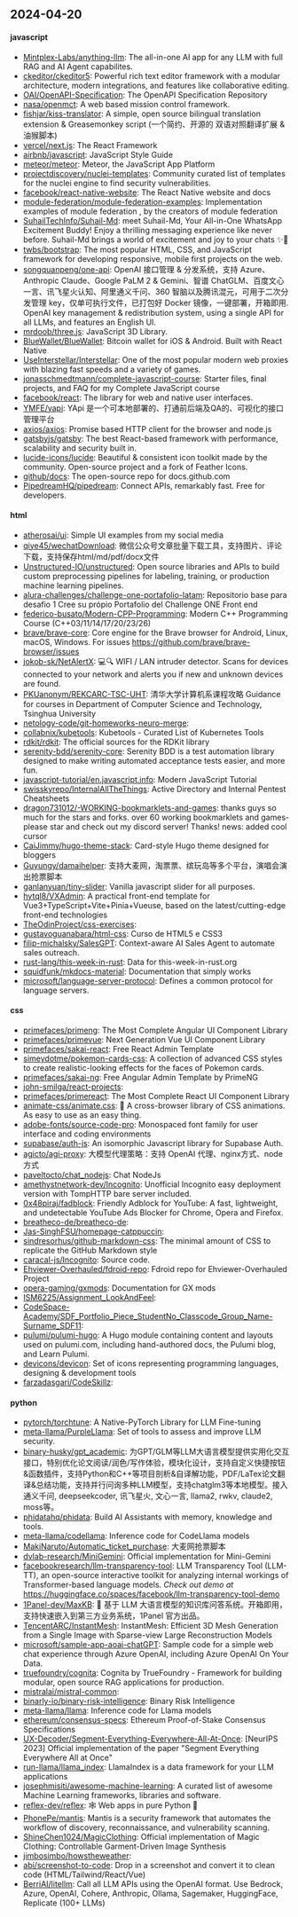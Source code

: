 ## 2024-04-20

#### javascript
* [Mintplex-Labs/anything-llm](https://github.com/Mintplex-Labs/anything-llm): The all-in-one AI app for any LLM with full RAG and AI Agent capabilites.
* [ckeditor/ckeditor5](https://github.com/ckeditor/ckeditor5): Powerful rich text editor framework with a modular architecture, modern integrations, and features like collaborative editing.
* [OAI/OpenAPI-Specification](https://github.com/OAI/OpenAPI-Specification): The OpenAPI Specification Repository
* [nasa/openmct](https://github.com/nasa/openmct): A web based mission control framework.
* [fishjar/kiss-translator](https://github.com/fishjar/kiss-translator): A simple, open source bilingual translation extension & Greasemonkey script (一个简约、开源的 双语对照翻译扩展 & 油猴脚本)
* [vercel/next.js](https://github.com/vercel/next.js): The React Framework
* [airbnb/javascript](https://github.com/airbnb/javascript): JavaScript Style Guide
* [meteor/meteor](https://github.com/meteor/meteor): Meteor, the JavaScript App Platform
* [projectdiscovery/nuclei-templates](https://github.com/projectdiscovery/nuclei-templates): Community curated list of templates for the nuclei engine to find security vulnerabilities.
* [facebook/react-native-website](https://github.com/facebook/react-native-website): The React Native website and docs
* [module-federation/module-federation-examples](https://github.com/module-federation/module-federation-examples): Implementation examples of module federation , by the creators of module federation
* [SuhailTechInfo/Suhail-Md](https://github.com/SuhailTechInfo/Suhail-Md): meet Suhail-Md, Your All-in-One WhatsApp Excitement Buddy! Enjoy a thrilling messaging experience like never before. Suhail-Md brings a world of excitement and joy to your chats ✨🤖
* [twbs/bootstrap](https://github.com/twbs/bootstrap): The most popular HTML, CSS, and JavaScript framework for developing responsive, mobile first projects on the web.
* [songquanpeng/one-api](https://github.com/songquanpeng/one-api): OpenAI 接口管理 & 分发系统，支持 Azure、Anthropic Claude、Google PaLM 2 & Gemini、智谱 ChatGLM、百度文心一言、讯飞星火认知、阿里通义千问、360 智脑以及腾讯混元，可用于二次分发管理 key，仅单可执行文件，已打包好 Docker 镜像，一键部署，开箱即用. OpenAI key management & redistribution system, using a single API for all LLMs, and features an English UI.
* [mrdoob/three.js](https://github.com/mrdoob/three.js): JavaScript 3D Library.
* [BlueWallet/BlueWallet](https://github.com/BlueWallet/BlueWallet): Bitcoin wallet for iOS & Android. Built with React Native
* [UseInterstellar/Interstellar](https://github.com/UseInterstellar/Interstellar): One of the most popular modern web proxies with blazing fast speeds and a variety of games.
* [jonasschmedtmann/complete-javascript-course](https://github.com/jonasschmedtmann/complete-javascript-course): Starter files, final projects, and FAQ for my Complete JavaScript course
* [facebook/react](https://github.com/facebook/react): The library for web and native user interfaces.
* [YMFE/yapi](https://github.com/YMFE/yapi): YApi 是一个可本地部署的、打通前后端及QA的、可视化的接口管理平台
* [axios/axios](https://github.com/axios/axios): Promise based HTTP client for the browser and node.js
* [gatsbyjs/gatsby](https://github.com/gatsbyjs/gatsby): The best React-based framework with performance, scalability and security built in.
* [lucide-icons/lucide](https://github.com/lucide-icons/lucide): Beautiful & consistent icon toolkit made by the community. Open-source project and a fork of Feather Icons.
* [github/docs](https://github.com/github/docs): The open-source repo for docs.github.com
* [PipedreamHQ/pipedream](https://github.com/PipedreamHQ/pipedream): Connect APIs, remarkably fast. Free for developers.

#### html
* [atherosai/ui](https://github.com/atherosai/ui): Simple UI examples from my social media
* [qiye45/wechatDownload](https://github.com/qiye45/wechatDownload): 微信公众号文章批量下载工具，支持图片、评论下载，支持保存html/md/pdf/docx文件
* [Unstructured-IO/unstructured](https://github.com/Unstructured-IO/unstructured): Open source libraries and APIs to build custom preprocessing pipelines for labeling, training, or production machine learning pipelines.
* [alura-challenges/challenge-one-portafolio-latam](https://github.com/alura-challenges/challenge-one-portafolio-latam): Repositorio base para desafio 1 Cree su própio Portafolio del Challenge ONE Front end
* [federico-busato/Modern-CPP-Programming](https://github.com/federico-busato/Modern-CPP-Programming): Modern C++ Programming Course (C++03/11/14/17/20/23/26)
* [brave/brave-core](https://github.com/brave/brave-core): Core engine for the Brave browser for Android, Linux, macOS, Windows. For issues https://github.com/brave/brave-browser/issues
* [jokob-sk/NetAlertX](https://github.com/jokob-sk/NetAlertX): 💻🔍 WIFI / LAN intruder detector. Scans for devices connected to your network and alerts you if new and unknown devices are found.
* [PKUanonym/REKCARC-TSC-UHT](https://github.com/PKUanonym/REKCARC-TSC-UHT): 清华大学计算机系课程攻略 Guidance for courses in Department of Computer Science and Technology, Tsinghua University
* [netology-code/git-homeworks-neuro-merge](https://github.com/netology-code/git-homeworks-neuro-merge): 
* [collabnix/kubetools](https://github.com/collabnix/kubetools): Kubetools - Curated List of Kubernetes Tools
* [rdkit/rdkit](https://github.com/rdkit/rdkit): The official sources for the RDKit library
* [serenity-bdd/serenity-core](https://github.com/serenity-bdd/serenity-core): Serenity BDD is a test automation library designed to make writing automated acceptance tests easier, and more fun.
* [javascript-tutorial/en.javascript.info](https://github.com/javascript-tutorial/en.javascript.info): Modern JavaScript Tutorial
* [swisskyrepo/InternalAllTheThings](https://github.com/swisskyrepo/InternalAllTheThings): Active Directory and Internal Pentest Cheatsheets
* [dragon731012/-WORKING-bookmarklets-and-games](https://github.com/dragon731012/-WORKING-bookmarklets-and-games): thanks guys so much for the stars and forks. over 60 working bookmarklets and games-please star and check out my discord server! Thanks! news: added cool cursor
* [CaiJimmy/hugo-theme-stack](https://github.com/CaiJimmy/hugo-theme-stack): Card-style Hugo theme designed for bloggers
* [Guyungy/damaihelper](https://github.com/Guyungy/damaihelper): 支持大麦网，淘票票、缤玩岛等多个平台，演唱会演出抢票脚本
* [ganlanyuan/tiny-slider](https://github.com/ganlanyuan/tiny-slider): Vanilla javascript slider for all purposes.
* [hytql8/VXAdmin](https://github.com/hytql8/VXAdmin): A practical front-end template for Vue3+TypeScript+Vite+Pinia+Vueuse, based on the latest/cutting-edge front-end technologies
* [TheOdinProject/css-exercises](https://github.com/TheOdinProject/css-exercises): 
* [gustavoguanabara/html-css](https://github.com/gustavoguanabara/html-css): Curso de HTML5 e CSS3
* [filip-michalsky/SalesGPT](https://github.com/filip-michalsky/SalesGPT): Context-aware AI Sales Agent to automate sales outreach.
* [rust-lang/this-week-in-rust](https://github.com/rust-lang/this-week-in-rust): Data for this-week-in-rust.org
* [squidfunk/mkdocs-material](https://github.com/squidfunk/mkdocs-material): Documentation that simply works
* [microsoft/language-server-protocol](https://github.com/microsoft/language-server-protocol): Defines a common protocol for language servers.

#### css
* [primefaces/primeng](https://github.com/primefaces/primeng): The Most Complete Angular UI Component Library
* [primefaces/primevue](https://github.com/primefaces/primevue): Next Generation Vue UI Component Library
* [primefaces/sakai-react](https://github.com/primefaces/sakai-react): Free React Admin Template
* [simeydotme/pokemon-cards-css](https://github.com/simeydotme/pokemon-cards-css): A collection of advanced CSS styles to create realistic-looking effects for the faces of Pokemon cards.
* [primefaces/sakai-ng](https://github.com/primefaces/sakai-ng): Free Angular Admin Template by PrimeNG
* [john-smilga/react-projects](https://github.com/john-smilga/react-projects): 
* [primefaces/primereact](https://github.com/primefaces/primereact): The Most Complete React UI Component Library
* [animate-css/animate.css](https://github.com/animate-css/animate.css): 🍿 A cross-browser library of CSS animations. As easy to use as an easy thing.
* [adobe-fonts/source-code-pro](https://github.com/adobe-fonts/source-code-pro): Monospaced font family for user interface and coding environments
* [supabase/auth-js](https://github.com/supabase/auth-js): An isomorphic Javascript library for Supabase Auth.
* [agicto/agi-proxy](https://github.com/agicto/agi-proxy): 大模型代理策略：支持 OpenAI 代理、nginx方式、node方式
* [paveltocto/chat_nodejs](https://github.com/paveltocto/chat_nodejs): Chat NodeJs
* [amethystnetwork-dev/Incognito](https://github.com/amethystnetwork-dev/Incognito): Unofficial Incognito easy deployment version with TompHTTP bare server included.
* [0x48piraj/fadblock](https://github.com/0x48piraj/fadblock): Friendly Adblock for YouTube: A fast, lightweight, and undetectable YouTube Ads Blocker for Chrome, Opera and Firefox.
* [breatheco-de/breatheco-de](https://github.com/breatheco-de/breatheco-de): 
* [Jas-SinghFSU/homepage-catppuccin](https://github.com/Jas-SinghFSU/homepage-catppuccin): 
* [sindresorhus/github-markdown-css](https://github.com/sindresorhus/github-markdown-css): The minimal amount of CSS to replicate the GitHub Markdown style
* [caracal-js/Incognito](https://github.com/caracal-js/Incognito): Source code.
* [Ehviewer-Overhauled/fdroid-repo](https://github.com/Ehviewer-Overhauled/fdroid-repo): Fdroid repo for Ehviewer-Overhauled Project
* [opera-gaming/gxmods](https://github.com/opera-gaming/gxmods): Documentation for GX mods
* [ISM6225/Assignment_LookAndFeel](https://github.com/ISM6225/Assignment_LookAndFeel): 
* [CodeSpace-Academy/SDF_Portfolio_Piece_StudentNo_Classcode_Group_Name-Surname_SDF11](https://github.com/CodeSpace-Academy/SDF_Portfolio_Piece_StudentNo_Classcode_Group_Name-Surname_SDF11): 
* [pulumi/pulumi-hugo](https://github.com/pulumi/pulumi-hugo): A Hugo module containing content and layouts used on pulumi.com, including hand-authored docs, the Pulumi blog, and Learn Pulumi.
* [devicons/devicon](https://github.com/devicons/devicon): Set of icons representing programming languages, designing & development tools
* [farzadasgari/CodeSkillz](https://github.com/farzadasgari/CodeSkillz): 

#### python
* [pytorch/torchtune](https://github.com/pytorch/torchtune): A Native-PyTorch Library for LLM Fine-tuning
* [meta-llama/PurpleLlama](https://github.com/meta-llama/PurpleLlama): Set of tools to assess and improve LLM security.
* [binary-husky/gpt_academic](https://github.com/binary-husky/gpt_academic): 为GPT/GLM等LLM大语言模型提供实用化交互接口，特别优化论文阅读/润色/写作体验，模块化设计，支持自定义快捷按钮&函数插件，支持Python和C++等项目剖析&自译解功能，PDF/LaTex论文翻译&总结功能，支持并行问询多种LLM模型，支持chatglm3等本地模型。接入通义千问, deepseekcoder, 讯飞星火, 文心一言, llama2, rwkv, claude2, moss等。
* [phidatahq/phidata](https://github.com/phidatahq/phidata): Build AI Assistants with memory, knowledge and tools.
* [meta-llama/codellama](https://github.com/meta-llama/codellama): Inference code for CodeLlama models
* [MakiNaruto/Automatic_ticket_purchase](https://github.com/MakiNaruto/Automatic_ticket_purchase): 大麦网抢票脚本
* [dvlab-research/MiniGemini](https://github.com/dvlab-research/MiniGemini): Official implementation for Mini-Gemini
* [facebookresearch/llm-transparency-tool](https://github.com/facebookresearch/llm-transparency-tool): LLM Transparency Tool (LLM-TT), an open-source interactive toolkit for analyzing internal workings of Transformer-based language models. *Check out demo at* https://huggingface.co/spaces/facebook/llm-transparency-tool-demo
* [1Panel-dev/MaxKB](https://github.com/1Panel-dev/MaxKB): 💬 基于 LLM 大语言模型的知识库问答系统。开箱即用，支持快速嵌入到第三方业务系统，1Panel 官方出品。
* [TencentARC/InstantMesh](https://github.com/TencentARC/InstantMesh): InstantMesh: Efficient 3D Mesh Generation from a Single Image with Sparse-view Large Reconstruction Models
* [microsoft/sample-app-aoai-chatGPT](https://github.com/microsoft/sample-app-aoai-chatGPT): Sample code for a simple web chat experience through Azure OpenAI, including Azure OpenAI On Your Data.
* [truefoundry/cognita](https://github.com/truefoundry/cognita): Cognita by TrueFoundry - Framework for building modular, open source RAG applications for production.
* [mistralai/mistral-common](https://github.com/mistralai/mistral-common): 
* [binarly-io/binary-risk-intelligence](https://github.com/binarly-io/binary-risk-intelligence): Binary Risk Intelligence
* [meta-llama/llama](https://github.com/meta-llama/llama): Inference code for Llama models
* [ethereum/consensus-specs](https://github.com/ethereum/consensus-specs): Ethereum Proof-of-Stake Consensus Specifications
* [UX-Decoder/Segment-Everything-Everywhere-All-At-Once](https://github.com/UX-Decoder/Segment-Everything-Everywhere-All-At-Once): [NeurIPS 2023] Official implementation of the paper "Segment Everything Everywhere All at Once"
* [run-llama/llama_index](https://github.com/run-llama/llama_index): LlamaIndex is a data framework for your LLM applications
* [josephmisiti/awesome-machine-learning](https://github.com/josephmisiti/awesome-machine-learning): A curated list of awesome Machine Learning frameworks, libraries and software.
* [reflex-dev/reflex](https://github.com/reflex-dev/reflex): 🕸️ Web apps in pure Python 🐍
* [PhonePe/mantis](https://github.com/PhonePe/mantis): Mantis is a security framework that automates the workflow of discovery, reconnaissance, and vulnerability scanning.
* [ShineChen1024/MagicClothing](https://github.com/ShineChen1024/MagicClothing): Official implementation of Magic Clothing: Controllable Garment-Driven Image Synthesis
* [jimbosimbo/howstheweather](https://github.com/jimbosimbo/howstheweather): 
* [abi/screenshot-to-code](https://github.com/abi/screenshot-to-code): Drop in a screenshot and convert it to clean code (HTML/Tailwind/React/Vue)
* [BerriAI/litellm](https://github.com/BerriAI/litellm): Call all LLM APIs using the OpenAI format. Use Bedrock, Azure, OpenAI, Cohere, Anthropic, Ollama, Sagemaker, HuggingFace, Replicate (100+ LLMs)
